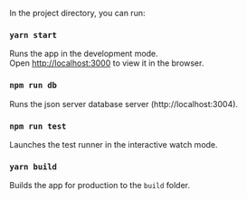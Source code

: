 In the project directory, you can run:

### `yarn start`

Runs the app in the development mode.<br />
Open [http://localhost:3000](http://localhost:3000) to view it in the browser.

### `npm run db`

Runs the json server database server (http://localhost:3004).<br />

### `npm run test`

Launches the test runner in the interactive watch mode.<br />

### `yarn build`

Builds the app for production to the `build` folder.<br />
